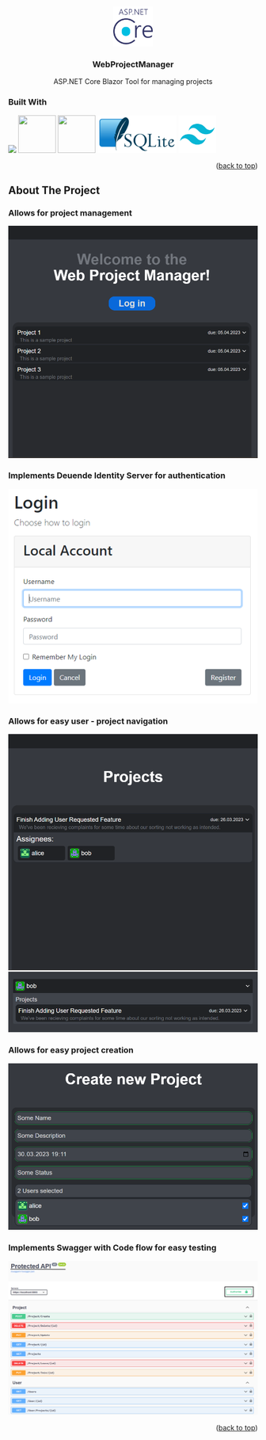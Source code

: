 <a name="readme-top"></a>

<!-- PROJECT LOGO -->
<br />
<div align="center">
    <img src="https://raw.githubusercontent.com/Indeedornot/README_icons/2cc2c6a6d95f2142441267c6f44467ed1c9224cf/language_and_tools/square/asp.net-core/asp.net-core.svg" alt="Logo" width="80" height="80"/>

<h3 align="center">WebProjectManager</h3>

  <p align="center">
    ASP.NET Core Blazor Tool for managing projects
  </p>
</div>

### Built With

<div>
<image src="https://raw.githubusercontent.com/Indeedornot/README_icons/3454466b1b34e42f17c5104d222219c9485129b7/language_and_tools/square/c%23/c%23.svg" />
<image src="https://raw.githubusercontent.com/Indeedornot/README_icons/2cc2c6a6d95f2142441267c6f44467ed1c9224cf/language_and_tools/square/asp.net-core/asp.net-core.svg" width="76px" height="76px"/>
<image src="https://raw.githubusercontent.com/Indeedornot/README_icons/2cc2c6a6d95f2142441267c6f44467ed1c9224cf/language_and_tools/square/blazor/blazor.svg" width="76px" height="76px"/>
<a hef="https://www.sqlite.org/index.html" target="_blank">
  <img src="https://raw.githubusercontent.com/Indeedornot/README_icons/3454466b1b34e42f17c5104d222219c9485129b7/language_and_tools/square/sqlite/sqlite.svg" alt="Sqlite" height="76px"/>
</a>
<a href="https://tailwindcss.com/" target="_blank">
  <img alt="Tailwindcss" height="76px" src="https://raw.githubusercontent.com/Indeedornot/README_icons/3454466b1b34e42f17c5104d222219c9485129b7/language_and_tools/square/tailwindcss/tailwindcss.svg"/>
</a>
</div>
    
<p align="right">(<a href="#readme-top">back to top</a>)</p>

<!-- ABOUT THE PROJECT -->
## About The Project

### Allows for project management

<div align="center">
  <img src="https://github.com/Indeedornot/WebProjectManager/blob/main/Assets/Landing.png?raw=true"/>
</div>

### Implements Deuende Identity Server for authentication

<div align="center">
  <img src="https://github.com/Indeedornot/WebProjectManager/blob/main/Assets/SignIn.png?raw=true"/>
</div>

### Allows for easy user - project navigation

<div align="center">
    <img src="https://github.com/Indeedornot/WebProjectManager/blob/main/Assets/Projects.png?raw=true"/>
</div>

<div align="center">
    <img src="https://github.com/Indeedornot/WebProjectManager/blob/main/Assets/User.png?raw=true"/>
</div>

### Allows for easy project creation

<div align="center">
    <img src="https://github.com/Indeedornot/WebProjectManager/blob/main/Assets/Create.png?raw=true"/>
</div>

### Implements Swagger with Code flow for easy testing

<div align="center">
    <img src="https://github.com/Indeedornot/WebProjectManager/blob/main/Assets/Swagger.png?raw=true"/>
</div>

<p align="right">(<a href="#readme-top">back to top</a>)</p>
